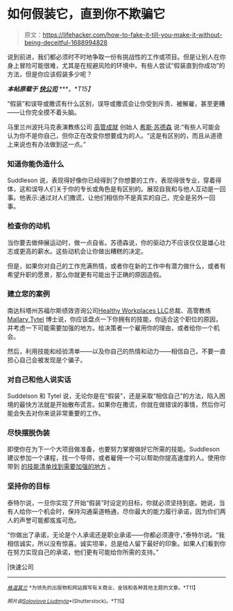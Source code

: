 # 如何假装它，直到你不欺骗它

> 原文：<https://lifehacker.com/how-to-fake-it-till-you-make-it-without-being-deceitful-1688994828>

说到前进，我们都必须时不时地争取一份有挑战性的工作或项目。但是让别人在你身上冒险可能很难，尤其是在规避风险的环境中。有些人尝试“假装直到你成功”的方法，但是你应该假装多少呢？



***本帖原载于*** [***快公司***](http://www.fastcompany.com/3041177/hit-the-ground-running/how-to-fake-it-till-you-make-it-without-being-deceitful) ***。**T15】*

“假装”和误导或撒谎有什么区别，误导或撒谎会让你受到斥责、被解雇，甚至更糟——让你完全摸不着头脑。

马里兰州波托马克表演教练公司 [高管成就](http://www.executiveachievement.com/) 创始人 [希斯·苏德森](http://www.fastcompany.com/person/heath-suddleson) 说:“有些人可能会认为你不是你自己，但你正在改变你想要成为的人。“这是有区别的，而且从道德上来说也有办法做到这一点。”

### 知道你能伪造什么

Suddleson 说，表现得好像你已经得到了你想要的工作，表现得很专业，穿着得体，这和误导人们关于你的专长或角色是有区别的。展现自我和与他人互动是一回事。他表示:通过对人们撒谎，让他们相信你不是真实的自己，完全是另外一回事。

### 检查你的动机

当你要去做伸展运动时，做一点自省。苏德森说，你的驱动力不应该仅仅是雄心壮志或更高的薪水。这些动机会让你做出糟糕的决定。

但是，如果你对自己的工作充满热情，或者你在新的工作中有潜力做什么，或者有希望升职的愿景，那么你就更有可能出于正确的原因造假。

### 建立您的案例

南达科塔州苏福尔斯绩效咨询公司[Healthy Workplaces LLC](http://www.healthyworkplaces.com/)总裁、高管教练 [Mallary Tytel](http://www.fastcompany.com/person/mallary-tytel) 博士说，你应该盘点一下你拥有的技能，你适合这个职位的原因，并考虑一下可能需要加强的地方。给决策者一个雇用你的理由，或者给你一个机会。

然后，利用技能和经验清单——以及你自己的热情和动力——相信自己，不要一直担心自己会被发现是个骗子。

### 对自己和他人说实话

Suddelson 和 Tytel 说，无论你是在“假装”，还是采取“相信自己”的方法，陷入困境的最快方法就是开始散布谎言。如果你在撒谎，你就在做错误的事情，然后你可能会失去对你来说非常重要的工作。

### 尽快摆脱伪装

即使你在为下一个大项目做准备，也要努力掌握做好它所需的技能。Suddleson 建议参加一个课程，找一个导师，或者雇佣一个可以帮助你提高速度的人。使用你带到 [的技能清单找到需要加强的地方](https://lifehacker.com/what-should-i-do-if-ive-been-passed-over-for-a-promoti-1558813533) 。

### 坚持你的目标

泰特尔说，一旦你实现了开始“假装”时设定的目标，你就必须坚持到底。她说，当有人给你一个机会时，保持沟通渠道畅通，尽你最大的能力履行承诺，因为你们两人的声誉可能都岌岌可危。

“你做出了承诺，无论是个人承诺还是职业承诺——你都必须遵守，”泰特尔说。“我相信诚实，所以没有惊喜。诚实坦率，总是给人留下最好的印象。如果人们看到你在努力实现自己的承诺，他们更有可能给你所需的支持。”

|快速公司

* * *

[<small>*格温莫兰*</small>](https://twitter.com/gwenmoran) <small>*为领先的出版物和网站撰写有关商业、金钱和各种其他主题的文章。*T11】</small>

<small>*照片由*</small>[<small>*Soloviova Liudmyla*</small>](http://www.shutterstock.com/pic-176225708/stock-photo-sleepy-beagle-dog-in-funny-glasses-near-laptop.html)<small>*(Shutterstock)。*T15】</small>